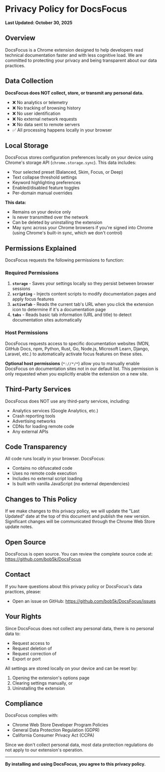 # Privacy Policy for DocsFocus

**Last Updated: October 30, 2025**

## Overview

DocsFocus is a Chrome extension designed to help developers read technical documentation faster and with less cognitive load. We are committed to protecting your privacy and being transparent about our data practices.

## Data Collection

**DocsFocus does NOT collect, store, or transmit any personal data.**

- ❌ No analytics or telemetry
- ❌ No tracking of browsing history
- ❌ No user identification
- ❌ No external network requests
- ❌ No data sent to remote servers
- ✅ All processing happens locally in your browser

## Local Storage

DocsFocus stores configuration preferences locally on your device using Chrome's storage API (`chrome.storage.sync`). This data includes:

- Your selected preset (Balanced, Skim, Focus, or Deep)
- Text collapse threshold settings
- Keyword highlighting preferences
- Enabled/disabled feature toggles
- Per-domain manual overrides

**This data:**
- Remains on your device only
- Is never transmitted over the network
- Can be deleted by uninstalling the extension
- May sync across your Chrome browsers if you're signed into Chrome (using Chrome's built-in sync, which we don't control)

## Permissions Explained

DocsFocus requests the following permissions to function:

### Required Permissions

1. **`storage`** - Saves your settings locally so they persist between browser sessions
2. **`scripting`** - Injects content scripts to modify documentation pages and apply focus features
3. **`activeTab`** - Reads the current tab's URL when you click the extension icon to determine if it's a documentation page
4. **`tabs`** - Reads basic tab information (URL and title) to detect documentation sites automatically

### Host Permissions

DocsFocus requests access to specific documentation websites (MDN, GitHub Docs, npm, Python, Rust, Go, Node.js, Microsoft Learn, Django, Laravel, etc.) to automatically activate focus features on these sites.

**Optional host permissions** (`*://*/*`) allow you to manually enable DocsFocus on documentation sites not in our default list. This permission is only requested when you explicitly enable the extension on a new site.

## Third-Party Services

DocsFocus does NOT use any third-party services, including:

- Analytics services (Google Analytics, etc.)
- Crash reporting tools
- Advertising networks
- CDNs for loading remote code
- Any external APIs

## Code Transparency

All code runs locally in your browser. DocsFocus:

- Contains no obfuscated code
- Uses no remote code execution
- Includes no external script loading
- Is built with vanilla JavaScript (no external dependencies)

## Changes to This Policy

If we make changes to this privacy policy, we will update the "Last Updated" date at the top of this document and publish the new version. Significant changes will be communicated through the Chrome Web Store update notes.

## Open Source

DocsFocus is open source. You can review the complete source code at:
https://github.com/bob5k/DocsFocus

## Contact

If you have questions about this privacy policy or DocsFocus's data practices, please:

- Open an issue on GitHub: https://github.com/bob5k/DocsFocus/issues

## Your Rights

Since DocsFocus does not collect any personal data, there is no personal data to:
- Request access to
- Request deletion of
- Request correction of
- Export or port

All settings are stored locally on your device and can be reset by:
1. Opening the extension's options page
2. Clearing settings manually, or
3. Uninstalling the extension

## Compliance

DocsFocus complies with:
- Chrome Web Store Developer Program Policies
- General Data Protection Regulation (GDPR)
- California Consumer Privacy Act (CCPA)

Since we don't collect personal data, most data protection regulations do not apply to our extension's operation.

---

**By installing and using DocsFocus, you agree to this privacy policy.**

